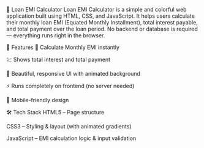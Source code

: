 🧮 Loan EMI Calculator
Loan EMI Calculator is a simple and colorful web application built using HTML, CSS, and JavaScript. It helps users calculate their monthly loan EMI (Equated Monthly Installment), total interest payable, and total payment over the loan period.
No backend or database is required — everything runs right in the browser.

🚀 Features
🎯 Calculate Monthly EMI instantly

💹 Shows total interest and total payment

🎨 Beautiful, responsive UI with animated background

⚡ Runs completely on frontend (no server needed)

📱 Mobile-friendly design

🛠️ Tech Stack
HTML5 – Page structure

CSS3 – Styling & layout (with animated gradients)

JavaScript – EMI calculation logic & input validation
